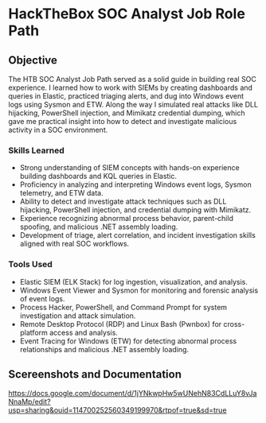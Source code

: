 # HackTheBox SOC Analyst Job Role Path

## Objective

The HTB SOC Analyst Job Path served as a solid guide in building real SOC experience. I learned how to work with SIEMs by creating dashboards and queries in Elastic, practiced triaging alerts, and dug into Windows event logs using Sysmon and ETW. Along the way I simulated real attacks like DLL hijacking, PowerShell injection, and Mimikatz credential dumping, which gave me practical insight into how to detect and investigate malicious activity in a SOC environment.

### Skills Learned

- Strong understanding of SIEM concepts with hands-on experience building dashboards and KQL queries in Elastic.
- Proficiency in analyzing and interpreting Windows event logs, Sysmon telemetry, and ETW data.
- Ability to detect and investigate attack techniques such as DLL hijacking, PowerShell injection, and credential dumping with Mimikatz.
- Experience recognizing abnormal process behavior, parent-child spoofing, and malicious .NET assembly loading.
- Development of triage, alert correlation, and incident investigation skills aligned with real SOC workflows.

### Tools Used

- Elastic SIEM (ELK Stack) for log ingestion, visualization, and analysis.
- Windows Event Viewer and Sysmon for monitoring and forensic analysis of event logs.
- Process Hacker, PowerShell, and Command Prompt for system investigation and attack simulation.
- Remote Desktop Protocol (RDP) and Linux Bash (Pwnbox) for cross-platform access and analysis.
- Event Tracing for Windows (ETW) for detecting abnormal process relationships and malicious .NET assembly loading.

## Scereenshots and Documentation

https://docs.google.com/document/d/1jYNkwpHw5wUNehN83CdLLuY8vJaNnaMp/edit?usp=sharing&ouid=114700252560349199970&rtpof=true&sd=true
